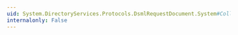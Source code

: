 ```yaml
---
uid: System.DirectoryServices.Protocols.DsmlRequestDocument.System#Collections#IList#Add(System.Object)
internalonly: False
---
```

